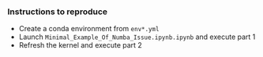 ### Instructions to reproduce

- Create a conda environment from `env*.yml`
- Launch `Minimal_Example_Of_Numba_Issue.ipynb.ipynb` and execute part 1
- Refresh the kernel and execute part 2
